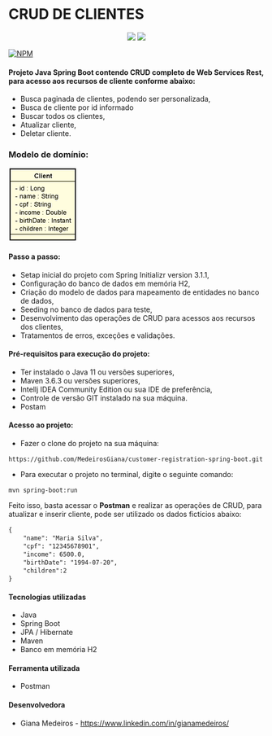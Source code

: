 # CRUD DE CLIENTES
<p align='center'> 
    <img src="https://img.shields.io/badge/Spring_Boot  V3.1.1-F2F4F9?style=for-the-badge&logo=spring-boot"/>
    <img src="https://img.shields.io/badge/Java-ED8B00?style=for-the-badge&logo=java&logoColor=white"/>  
</p>

[![NPM](https://img.shields.io/npm/l/react)](https://github.com/MedeirosGiana/customer-registration-spring-boot.git/blob/main/LICENSE)
#### Projeto Java Spring Boot contendo CRUD completo de Web Services Rest, para acesso aos recursos de cliente conforme abaixo:

- Busca paginada de clientes, podendo ser personalizada,
- Busca de cliente por id informado
- Buscar todos os clientes,
- Atualizar cliente,
- Deletar cliente.

### Modelo de domínio:

![img.png](img.png)

#### Passo a passo:
- Setap inicial do projeto com Spring Initializr version 3.1.1,
- Configuração do banco de dados em memória H2,
- Criação do modelo de dados para mapeamento de entidades no banco de dados,
- Seeding no banco de dados para teste,
- Desenvolvimento das operações de CRUD para acessos aos recursos dos clientes,
- Tratamentos de erros, exceções e validações.

#### Pré-requisitos para execução do projeto:
- Ter instalado o Java 11 ou versões superiores,
- Maven 3.6.3 ou versões superiores,
- Intellj IDEA Community Edition ou sua IDE de preferência,
- Controle de versão GIT instalado na sua máquina.
- Postam

#### Acesso ao projeto:
- Fazer o clone do projeto na sua máquina:
 ```shell script
https://github.com/MedeirosGiana/customer-registration-spring-boot.git
```
- Para executar o projeto no terminal, digite o seguinte  comando:
```shell script
mvn spring-boot:run 
```

Feito isso, basta acessar o **Postman** e realizar as operações de CRUD, para atualizar e inserir cliente, pode ser utilizado os dados fictícios abaixo:
```shell script
{
    "name": "Maria Silva",
    "cpf": "12345678901",
    "income": 6500.0,
    "birthDate": "1994-07-20",
    "children":2
}
```

#### Tecnologias utilizadas
- Java
- Spring Boot
- JPA / Hibernate
- Maven
- Banco em memória H2

#### Ferramenta utilizada
- Postman

#### Desenvolvedora
- Giana Medeiros - https://www.linkedin.com/in/gianamedeiros/
